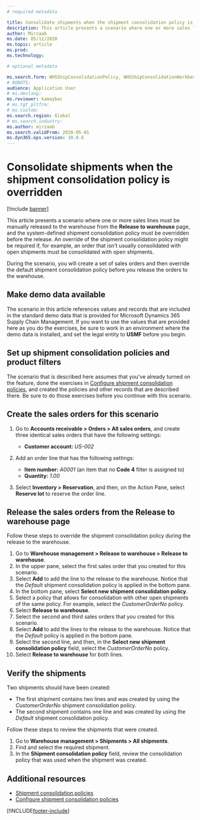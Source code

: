 ```yaml
---
# required metadata

title: Consolidate shipments when the shipment consolidation policy is overridden
description: This article presents a scenario where one or more sales lines must be manually released to the warehouse from the Release to warehouse page, and the system-defined shipment consolidation policy must be overridden before the release.
author: Mirzaab
ms.date: 05/12/2020
ms.topic: article
ms.prod:
ms.technology:

# optional metadata

ms.search.form: WHSShipConsolidationPolicy, WHSShipConsolidationWorkbench, WHSFilterGroupTable, WHSShipConsolidationSetShipment, WHSShipmentConsolidation, WHSFilterGenerallyAvail, WHSReleaseToWarehouse
# ROBOTS:
audience: Application User
# ms.devlang:
ms.reviewer: kamaybac
# ms.tgt_pltfrm:
# ms.custom:
ms.search.region: Global
# ms.search.industry:
ms.author: mirzaab
ms.search.validFrom: 2020-05-01
ms.dyn365.ops.version: 10.0.6
---
```


# Consolidate shipments when the shipment consolidation policy is overridden

[!include [banner](../includes/banner.md)]

This article presents a scenario where one or more sales lines must be manually released to the warehouse from the **Release to warehouse** page, and the system-defined shipment consolidation policy must be overridden before the release. An override of the shipment consolidation policy might be required if, for example, an order that isn't usually consolidated with open shipments must be consolidated with open shipments.

During the scenario, you will create a set of sales orders and then override the default shipment consolidation policy before you release the orders to the warehouse.

## Make demo data available

The scenario in this article references values and records that are included in the standard demo data that is provided for Microsoft Dynamics 365 Supply Chain Management. If you want to use the values that are provided here as you do the exercises, be sure to work in an environment where the demo data is installed, and set the legal entity to **USMF** before you begin.

## Set up shipment consolidation policies and product filters

The scenario that is described here assumes that you've already turned on the feature, done the exercises in [Configure shipment consolidation policies](configure-shipment-consolidation-policies.md), and created the policies and other records that are described there. Be sure to do those exercises before you continue with this scenario.

## Create the sales orders for this scenario

1. Go to **Accounts receivable \> Orders \> All sales orders**, and create three identical sales orders that have the following settings:

    - **Customer account:** *US-002*

1. Add an order line that has the following settings:

    - **Item number:** *A0001* (an item that no **Code 4** filter is assigned to)
    - **Quantity:** *1.00*

1. Select **Inventory \> Reservation**, and then, on the Action Pane, select **Reserve lot** to reserve the order line.

## Release the sales orders from the Release to warehouse page

Follow these steps to override the shipment consolidation policy during the release to the warehouse.

1. Go to **Warehouse management \> Release to warehouse \> Release to warehouse**.
1. In the upper pane, select the first sales order that you created for this scenario.
1. Select **Add** to add the line to the release to the warehouse. Notice that the *Default* shipment consolidation policy is applied in the bottom pane.
1. In the bottom pane, select **Select new shipment consolidation policy**.
1. Select a policy that allows for consolidation with other open shipments of the same policy. For example, select the *CustomerOrderNo* policy.
1. Select **Release to warehouse**.
1. Select the second and third sales orders that you created for this scenario.
1. Select **Add** to add the lines to the release to the warehouse. Notice that the *Default* policy is applied in the bottom pane.
1. Select the second line, and then, in the **Select new shipment consolidation policy** field, select the *CustomerOrderNo* policy.
1. Select **Release to warehouse** for both lines.

## Verify the shipments

Two shipments should have been created:

- The first shipment contains two lines and was created by using the *CustomerOrderNo* shipment consolidation policy.
- The second shipment contains one line and was created by using the *Default* shipment consolidation policy.

Follow these steps to review the shipments that were created.

1. Go to **Warehouse management \> Shipments \> All shipments**.
1. Find and select the required shipment.
1. In the **Shipment consolidation policy** field, review the consolidation policy that was used when the shipment was created.

## Additional resources

- [Shipment consolidation policies](about-shipment-consolidation-policies.md)
- [Configure shipment consolidation policies](configure-shipment-consolidation-policies.md)


[!INCLUDE[footer-include](../../includes/footer-banner.md)]
